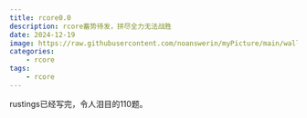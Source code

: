 ```yaml
---
title: rcore0.0
description: rcore蓄势待发，拼尽全力无法战胜
date: 2024-12-19
image: https://raw.githubusercontent.com/noanswerin/myPicture/main/wallhaven-6dxwo7.png
categories:
    - rcore
tags:
    - rcore
---
```

rustings已经写完，令人泪目的110题。